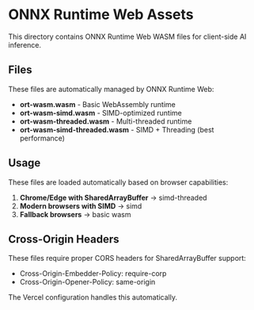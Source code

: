 # ONNX Runtime Web Assets

This directory contains ONNX Runtime Web WASM files for client-side AI inference.

## Files

These files are automatically managed by ONNX Runtime Web:

- **ort-wasm.wasm** - Basic WebAssembly runtime
- **ort-wasm-simd.wasm** - SIMD-optimized runtime
- **ort-wasm-threaded.wasm** - Multi-threaded runtime
- **ort-wasm-simd-threaded.wasm** - SIMD + Threading (best performance)

## Usage

These files are loaded automatically based on browser capabilities:
1. **Chrome/Edge with SharedArrayBuffer** → simd-threaded
2. **Modern browsers with SIMD** → simd
3. **Fallback browsers** → basic wasm

## Cross-Origin Headers

These files require proper CORS headers for SharedArrayBuffer support:
- Cross-Origin-Embedder-Policy: require-corp
- Cross-Origin-Opener-Policy: same-origin

The Vercel configuration handles this automatically.